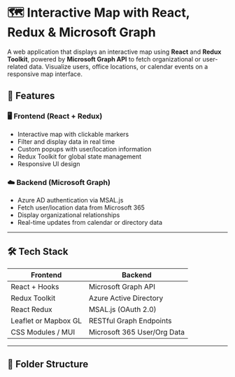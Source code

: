# 🗺️ Interactive Map with React, Redux & Microsoft Graph

A web application that displays an interactive map using **React** and **Redux Toolkit**, powered by **Microsoft Graph API** to fetch organizational or user-related data. Visualize users, office locations, or calendar events on a responsive map interface.


## 📌 Features

### 🖥️ Frontend (React + Redux)
- Interactive map with clickable markers
- Filter and display data in real time
- Custom popups with user/location information
- Redux Toolkit for global state management
- Responsive UI design

### ☁️ Backend (Microsoft Graph)
- Azure AD authentication via MSAL.js
- Fetch user/location data from Microsoft 365
- Display organizational relationships
- Real-time updates from calendar or directory data

---

## 🛠️ Tech Stack

| Frontend               | Backend                    |
|------------------------|----------------------------|
| React + Hooks          | Microsoft Graph API        |
| Redux Toolkit          | Azure Active Directory     |
| React Redux            | MSAL.js (OAuth 2.0)        |
| Leaflet or Mapbox GL   | RESTful Graph Endpoints    |
| CSS Modules / MUI      | Microsoft 365 User/Org Data|

---

## 📁 Folder Structure


